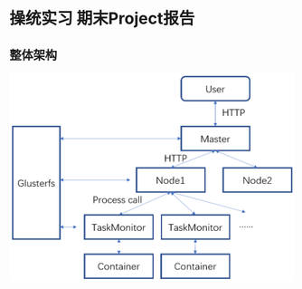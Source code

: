 # 操统实习 期末Project报告

## 整体架构

![](https://github.com/cabbby/osprac/blob/master/hw6/pics/structure.png)
